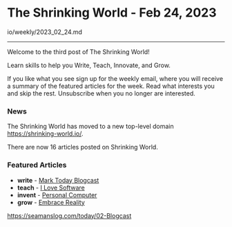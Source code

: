 # The Shrinking World - Feb 24, 2023

io/weekly/2023_02_24.md

---

Welcome to the third post of The Shrinking World!  

Learn skills to help you Write, Teach, Innovate, and Grow.

If you like what you see sign up for the weekly email, where you will receive a summary of the featured articles for the week.  Read what interests you and skip the rest. Unsubscribe when you no longer are interested.


### News

The Shrinking World has moved to a new top-level domain https://shrinking-world.io/.


There are now 16 articles posted on Shrinking World.


### Featured Articles
* **write** -  [Mark Today Blogcast](/mark-today-blogcast/)
* **teach** -  [I Love Software](/i-love-software/)
* **invent** - [Personal Computer](/personal-computer/)
* **grow** -   [Embrace Reality](/embrace-reality/)

https://seamanslog.com/today/02-Blogcast